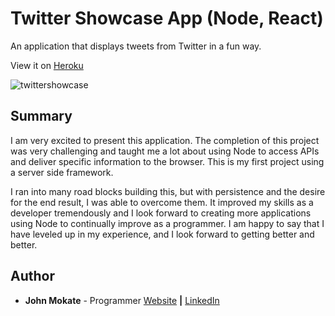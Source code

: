 # Twitter Showcase App (Node, React)

An application that displays tweets from Twitter in a fun way.

View it on [Heroku](https://damp-shore-56369.herokuapp.com/)

![twittershowcase](https://user-images.githubusercontent.com/29006517/77257950-7635c500-6c45-11ea-9eb1-967369428e59.png)

## Summary

I am very excited to present this application. The completion of this project was very challenging and taught me a lot about using Node to access APIs and deliver specific information to the browser. This is my first project using a server side framework.

I ran into many road blocks building this, but with persistence and the desire for the end result, I was able to overcome them. It improved my skills as a developer tremendously and I look forward to creating more applications using Node to continually improve as a programmer. I am happy to say that I have leveled up in my experience, and I look forward to getting better and better.

## Author

- **John Mokate** - Programmer [Website](https://mokate.tumblr.com) **|** [LinkedIn](https://www.linkedin.com/in/mokate/)
